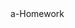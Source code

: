 <html>
<canvas id="gameCanvas" width="800" height="600"></canvas>

<script>

var canvas;
var canvasContext;
var ballX = 50;
var ballY = 50;
var ballSpeedX = 10;
var ballSpeedY = 4;

var player1Score = 0;
var player2Score = 0;
const WINNING_SCORE = 3;

var showingWinScreen = false;

var paddle1Y = 250;
var paddle2Y = 250;
const PADDLE_THICKNESS = 10;
const PADDLE_HEIGHT = 100;

function calculateMousePos(evt) {
	var rect = canvas.getBoundingClientRect();
	var root = document.documentElement;
	var mouseX = evt.clientX - rect.left - root.scrollLeft;
	var mouseY = evt.clientY - rect.top - root.scrollTop;
	return {
		x:mouseX,
		y:mouseY
	};
}

function handleMouseClick(evt) {
	if(showingWinScreen) {
		player1Score = 0;
		player2Score = 0;
		showingWinScreen = false;
	}
}

window.onload = function() {
	canvas = document.getElementById('gameCanvas');
	canvasContext = canvas.getContext('2d');

	var framesPerSecond = 30;
	setInterval(function() {
			moveEverything();
			drawEverything();	
		}, 1000/framesPerSecond);

	canvas.addEventListener('mousedown', handleMouseClick);

	canvas.addEventListener('mousemove',
		function(evt) {
			var mousePos = calculateMousePos(evt);
			paddle1Y = mousePos.y - (PADDLE_HEIGHT/2);
		});
}

function ballReset() {
	if(player1Score >= WINNING_SCORE ||
		player2Score >= WINNING_SCORE) {

		showingWinScreen = true;

	}

	ballSpeedX = -ballSpeedX;
	ballX = canvas.width/2;
	ballY = canvas.height/2;
}

function computerMovement() {
	var paddle2YCenter = paddle2Y + (PADDLE_HEIGHT/2);
	if(paddle2YCenter < ballY - 35) {
		paddle2Y = paddle2Y + 6;
	} else if(paddle2YCenter > ballY + 35) {
		paddle2Y = paddle2Y - 6;
	}
}

function moveEverything() {
	if(showingWinScreen) {
		return;
	}

	computerMovement();

	ballX = ballX + ballSpeedX;
	ballY = ballY + ballSpeedY;
	
	if(ballX < 0) {
		if(ballY > paddle1Y &&
			ballY < paddle1Y+PADDLE_HEIGHT) {
			ballSpeedX = -ballSpeedX;

			var deltaY = ballY
					-(paddle1Y+PADDLE_HEIGHT/2);
			ballSpeedY = deltaY * 0.35;
		} else {
			player2Score++; 
			ballReset();
		}
	}
	if(ballX > canvas.width) {
		if(ballY > paddle2Y &&
			ballY < paddle2Y+PADDLE_HEIGHT) {
			ballSpeedX = -ballSpeedX;

			var deltaY = ballY
					-(paddle2Y+PADDLE_HEIGHT/2);
			ballSpeedY = deltaY * 0.35;
		} else {
			player1Score++; 
			ballReset();	
		}
	}
	if(ballY < 0) {
		ballSpeedY = -ballSpeedY;
	}
	if(ballY > canvas.height) {
		ballSpeedY = -ballSpeedY;
	}
}

function drawNet() {
	for(var i=0;i<canvas.height;i+=40) {
		colorRect(canvas.width/2-1,i,2,20, 'pink'); // մեջտեղի գիծը
	}
}

function drawEverything() {
	// pink is the new black
	colorRect(0,0,canvas.width,canvas.height,'#E52547');

	if(showingWinScreen) {
		canvasContext.fillStyle = 'white';

		if(player1Score >= WINNING_SCORE) {
			canvasContext.fillText("Ձախ խաղացողը հաղթեց", 350, 200);
		} else if(player2Score >= WINNING_SCORE) {
			canvasContext.fillText("Աջ խաղացողը հաղթեց", 350, 200);
		}

		canvasContext.fillText("Շարունակել", 350, 500);
		return;
	}

	drawNet();

	// ձախ խաղացող-ի սպիտակ հատվածը
	colorRect(0,paddle1Y,PADDLE_THICKNESS,PADDLE_HEIGHT,'white');

	// աջ կողմի խաղացող - համակարգչի սպիտակ հատվածը
	colorRect(canvas.width-PADDLE_THICKNESS,paddle2Y,PADDLE_THICKNESS,PADDLE_HEIGHT,'white');

	// գնդակը
	colorCircle(ballX, ballY, 10, 'white');

	canvasContext.fillText(player1Score, 100, 100);
	canvasContext.fillText(player2Score, canvas.width-100, 100);
}

function colorCircle(centerX, centerY, radius, drawColor) {
	canvasContext.fillStyle = drawColor;
	canvasContext.beginPath();
	canvasContext.arc(centerX, centerY, radius, 0,Math.PI*2,true);
	canvasContext.fill();
}

function colorRect(leftX,topY, width,height, drawColor) {
	canvasContext.fillStyle = drawColor;
	canvasContext.fillRect(leftX,topY, width,height);
}




</script>
</html>a-Homework
